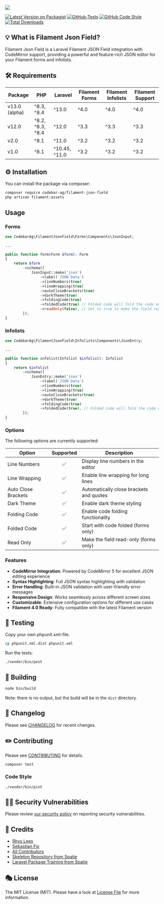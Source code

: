 <img src="https://banners.beyondco.de/Laravel%20Filament%20Json%20Field.png?theme=light&packageManager=composer+require&packageName=codebar-ag%2Flaravel-filament-json-field&pattern=circuitBoard&style=style_1&description=A+Laravel+Filament+Json+Field+integration.&md=1&showWatermark=1&fontSize=100px&images=light-bulb">

[![Latest Version on Packagist](https://img.shields.io/packagist/v/codebar-ag/laravel-filament-json-field.svg?style=flat-square)](https://packagist.org/packages/codebar-ag/laravel-filament-json-field)
[![GitHub-Tests](https://github.com/codebar-ag/laravel-filament-json-field/actions/workflows/run-tests.yml/badge.svg?branch=main)](https://github.com/codebar-ag/laravel-filament-json-field/actions/workflows/run-tests.yml)
[![GitHub Code Style](https://github.com/codebar-ag/laravel-filament-json-field/actions/workflows/fix-php-code-style-issues.yml/badge.svg?branch=main)](https://github.com/codebar-ag/laravel-filament-json-field/actions/workflows/fix-php-code-style-issues.yml)
[![Total Downloads](https://img.shields.io/packagist/dt/codebar-ag/laravel-filament-json-field.svg?style=flat-square)](https://packagist.org/packages/codebar-ag/laravel-filament-json-field)


## 💡 What is Filament Json Field?

Filament Json Field is a Laravel Filament JSON Field integration with CodeMirror support, providing a powerful and feature-rich JSON editor for your Filament forms and infolists.

## 🛠 Requirements

| Package       | PHP              | Laravel        | Filament Forms | Filament Infolists | Filament Support |
|-----------|------------------|---------------|----------------|--------------------|------------------|
| v13.0 (alpha)   | ^8.3, ^8.4 | ^13.0         | ^4.0           | ^4.0               | ^4.0            |
| v12.0     | ^8.2, ^8.3, ^8.4 | ^12.0         | ^3.3           | ^3.3               | ^3.3            |
| v2.0      | ^8.1             | ^11.0         | ^3.2           | ^3.2               | ^3.2            |
| v1.0      | ^8.1             | ^10.45, ^11.0 | ^3.2           | ^3.2               | ^3.2            |


## ⚙️ Installation

You can install the package via composer:

```bash
composer require codebar-ag/filament-json-field
php artisan filament:assets
```


## Usage

### Forms

```php
use CodebarAg\FilamentJsonField\Forms\Components\JsonInput;

...

public function form(Form $form): Form
{
    return $form
        ->schema([
            JsonInput::make('json')
                ->label('JSON Data')
                ->lineNumbers(true)
                ->lineWrapping(true)
                ->autoCloseBrackets(true)
                ->darkTheme(true)
                ->foldingCode(true)
                ->foldedCode(true) // Folded code will fold the code on form load
                ->readOnly(false), // Set to true to make the field read-only
        ]);
}
```

### Infolists

```php
use CodebarAg\FilamentJsonField\Infolists\Components\JsonEntry;

...

public function infolist(Infolist $infolist): Infolist
{
    return $infolist
        ->schema([
            JsonEntry::make('json')
                ->label('JSON Data')
                ->lineNumbers(true)
                ->lineWrapping(true)
                ->autoCloseBrackets(true)
                ->darkTheme(true)
                ->foldingCode(true)
                ->foldedCode(true), // Folded code will fold the code on form load
        ]);
}
```

### Options

The following options are currently supported:

| Option              | Supported | Description |
|---------------------|:---------:|-------------|
| Line Numbers        |     ✅     | Display line numbers in the editor |
| Line Wrapping       |     ✅     | Enable line wrapping for long lines |
| Auto Close Brackets |     ✅     | Automatically close brackets and quotes |
| Dark Theme          |     ✅     | Enable dark theme styling |
| Folding Code        |     ✅     | Enable code folding functionality |
| Folded Code         |     ✅     | Start with code folded (forms only) |
| Read Only           |     ✅     | Make the field read-only (forms only) |

### Features

- **CodeMirror Integration**: Powered by CodeMirror 5 for excellent JSON editing experience
- **Syntax Highlighting**: Full JSON syntax highlighting with validation
- **Error Handling**: Built-in JSON validation with user-friendly error messages
- **Responsive Design**: Works seamlessly across different screen sizes
- **Customizable**: Extensive configuration options for different use cases
- **Filament 4.0 Ready**: Fully compatible with the latest Filament version

## 🚧 Testing

Copy your own phpunit.xml-file.

```bash
cp phpunit.xml.dist phpunit.xml
```

Run the tests:

```bash
./vendor/bin/pest
```

## 🚧 Building

```bash
node bin/build
```

Note: there is no output, but the build will be in the `dist` directory.

## 📝 Changelog

Please see [CHANGELOG](CHANGELOG.md) for recent changes.

## ✏️ Contributing

Please see [CONTRIBUTING](.github/CONTRIBUTING.md) for details.

```bash
composer test
```

### Code Style

```bash
./vendor/bin/pint
```

## 🧑‍💻 Security Vulnerabilities

Please review [our security policy](.github/SECURITY.md) on reporting security vulnerabilities.

## 🙏 Credits
- [Rhys Lees](https://github.com/RhysLees)
- [Sebastian Fix](https://github.com/StanBarrows)
- [All Contributors](../../contributors)
- [Skeleton Repository from Spatie](https://github.com/spatie/package-skeleton-laravel)
- [Laravel Package Training from Spatie](https://spatie.be/videos/laravel-package-training)

## 🎭 License

The MIT License (MIT). Please have a look at [License File](LICENSE.md) for more information.
